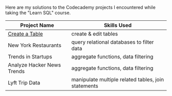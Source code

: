 Here are my solutions to the Codecademy projects I encountered while taking the "Learn SQL" course.

| Project Name | Skills Used |
| --- | --- |
| [Create a Table](https://github.com/mwdemos/Data-Analysis-Portfolio/blob/main/Codecademy%20Projects/Create%20a%20Table/README.md) | create & edit tables |
| New York Restaurants | query relational databases to filter data |
| Trends in Startups | aggregate functions, data filtering |
| Analyze Hacker News Trends | aggregate functions, data filtering |
| Lyft Trip Data | manipulate multiple related tables, join statements |
